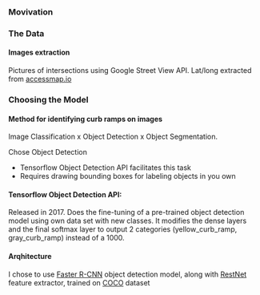 
### Movivation

<Write about why detect curb ramps>
  
### The Data

#### Images extraction
Pictures of intersections using Google Street View API. Lat/long extracted from [accessmap.io](https://accessmap.io)

### Choosing the Model

#### Method for identifying curb ramps on images

Image Classification x Object Detection x Object Segmentation.

<add comparison image>

Chose Object Detection
* Tensorflow Object Detection API facilitates this task
* Requires drawing bounding boxes for labeling objects in you own

#### Tensorflow Object Detection API:

Released in 2017.
Does the fine-tuning of a pre-trained object detection model using own data set with new classes. It modifies the dense layers and the final softmax layer to output 2 categories (yellow_curb_ramp, gray_curb_ramp) instead of a 1000.

#### Arqhitecture

I chose to use [Faster R-CNN](https://arxiv.org/pdf/1506.01497.pdf) object detection model, along with [RestNet]() feature extractor, trained on [COCO](http://cocodataset.org) dataset

